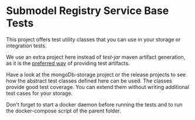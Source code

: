 # Submodel Registry Service Base Tests

This project offers test utility classes that you can use in your storage or integration tests.

We use an extra project here instead of *test-jar* maven artifact generation, as it is the [preferred way](https://maven.apache.org/plugins/maven-jar-plugin/examples/create-test-jar.html) of providing test artifacts.

Have a look at the mongoDb-storage project or the release projects to see how the abstract test classes defined here can be used. The classes provide good test coverage. You can extend them without writing additional test cases for your storage.


Don't forget to start a docker daemon before running the tests and to run the docker-compose script of the parent folder.




